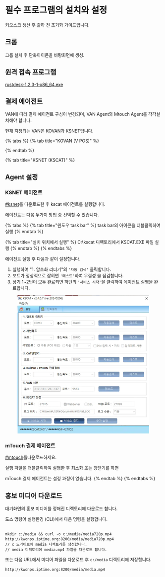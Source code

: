# 필수 프로그램의 설치와 설정

키오스크 생산 후 출하 전 초기화 가이드입니다.

## 크롬

크롬 설치 후 단축아이콘을 바탕화면에 생성.



## 원격  접속 프로그램

[rustdesk-1.2.3-1-x86\_64.exe](https://github.com/rustdesk/rustdesk/releases/download/1.2.3-1/rustdesk-1.2.3-1-x86\_64.exe)



## 결제 에이전트

VAN에 따라 결제 에이전트 구성이 변경되며, VAN Agent와 Mtouch Agent를 각각설치해야 합니다.

현재 지정되는 VAN은 KOVAN과 KSNET입니다.

{% tabs %}
{% tab title="KOVAN (V POS)" %}

{% endtab %}

{% tab title="KSNET (KSCAT)" %}
## Agent 설정

### KSNET 에이전트

[#ksnet](./#ksnet "mention")를 다운로드한 후 kscat 에이전트를 실행합니다.

에이전트는 다음 두가지 방법 중 선택할 수 있습니다.

{% tabs %}
{% tab title="윈도우 task bar" %}
task bar의 아이콘을 더블클릭하여 실행
{% endtab %}

{% tab title="설치 위치에서 실행" %}
C:\kscat 디렉토리에서 KSCAT.EXE 파일 실행
{% endtab %}
{% endtabs %}

에이전트 실행 후 다음과 같이 설정합니다.

1. 실행하여 "1. 암호화 리더기"의 `'자동 검색'` 클릭합니다.
2. 포트가 정상적으로 잡히면 `'테스트'`하여 무결성 을 점검합니다.
3. 상기 1\~2번이 모두 완료되면 하단의 `'서비스 시작'`을 클릭하여 에이전트 실행을 완료합니다.

<figure><img src=".gitbook/assets/image (4).png" alt=""><figcaption></figcaption></figure>

### mTouch 결제 에이전트

[#mtouch](./#mtouch "mention")를다운로드하세요.

실행 파일을 더블클릭하여 실행한 후 최소화 또는 창닫기를 하면&#x20;

mTouch 결제 에이전트는 설정 과정이 없습니다.
{% endtab %}
{% endtabs %}







## 홍보 미디어 다운로드

대기화면의 홍보 미디어를 정해진 디렉토리에 다운로드 합니다.

도스 명령어 실행환경 (CLI)에서 다음 명령을 실행합니다.

```shell

mkdir c:/media && curl -o c:/media/media720p.mp4 http://kwonps.iptime.org:8200/media/media720p.mp4
// c 드라이브에 media 디렉토리를 생성합니다.
// media 디렉토리에 media.mp4 파일을 다운로드 합니다.
```

또는 다음 URL에서 미디어 파일을 다운로드 후 `c:/media` 디렉토리에 저장합니다.

```url
http://kwonps.iptime.org:8200/media/media.mp4
```
